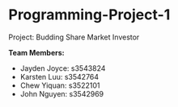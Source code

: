 # Programming-Project-1
Project: Budding Share Market Investor

**Team Members:**
- Jayden Joyce: s3543824
- Karsten Luu: s3542764
- Chew Yiquan: s3522101
- John Nguyen: s3542969
